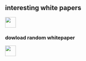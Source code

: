 ## interesting white papers
<a href="https://ko-fi.com/aquaticcalf"><img height='35' src="https://aqclf.xyz/kofi-test-readme/support_me_on_kofi_beige.png"></a>

### dowload random whitepaper
<!-- needs improvement -->
<a href="https://aqclf.xyz/randown/links.html?username=aquaticcalf&reponame=interesting-white-papers"><img height='35' src="https://aqclf.xyz/randown/randown.svg"></a>
